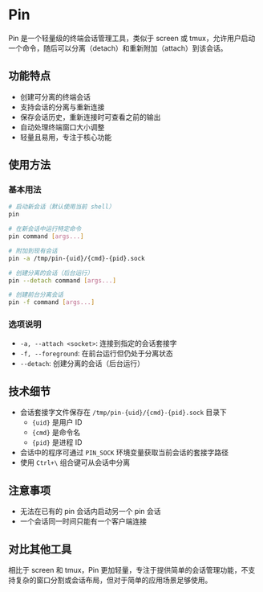 # Pin

Pin 是一个轻量级的终端会话管理工具，类似于 screen 或 tmux，允许用户启动一个命令，随后可以分离（detach）和重新附加（attach）到该会话。

## 功能特点

- 创建可分离的终端会话
- 支持会话的分离与重新连接
- 保存会话历史，重新连接时可查看之前的输出
- 自动处理终端窗口大小调整
- 轻量且易用，专注于核心功能

## 使用方法

### 基本用法

```bash
# 启动新会话（默认使用当前 shell）
pin

# 在新会话中运行特定命令
pin command [args...]

# 附加到现有会话
pin -a /tmp/pin-{uid}/{cmd}-{pid}.sock

# 创建分离的会话（后台运行）
pin --detach command [args...]

# 创建前台分离会话
pin -f command [args...]
```

### 选项说明

- `-a, --attach <socket>`: 连接到指定的会话套接字
- `-f, --foreground`: 在前台运行但仍处于分离状态
- `--detach`: 创建分离的会话（后台运行）

## 技术细节

- 会话套接字文件保存在 `/tmp/pin-{uid}/{cmd}-{pid}.sock` 目录下
  - `{uid}` 是用户 ID
  - `{cmd}` 是命令名
  - `{pid}` 是进程 ID
- 会话中的程序可通过 `PIN_SOCK` 环境变量获取当前会话的套接字路径
- 使用 `Ctrl+\` 组合键可从会话中分离

## 注意事项

- 无法在已有的 pin 会话内启动另一个 pin 会话
- 一个会话同一时间只能有一个客户端连接

## 对比其他工具

相比于 screen 和 tmux，Pin 更加轻量，专注于提供简单的会话管理功能，不支持复杂的窗口分割或会话布局，但对于简单的应用场景足够使用。
